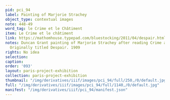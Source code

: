```yaml
---
pid: pci_94
label: Painting of Marjorie Strachey
object_type: contextual images
note: 448-49
word_tag: le Crime et le Châtiment
item: Le Crime et le châtiment
link: https://mathomhouse.typepad.com/bluestocking/2011/04/despair.html
notes: Duncan Grant painting of Marjorie Strachey after reading Crime and Punishment.
  Originally titled Despair. 1909
rights: No idea
selection: 
caption: 
order: '093'
layout: paris-project-exhibition
collection: paris-project-exhibition
thumbnail: "/img/derivatives/iiif/images/pci_94/full/250,/0/default.jpg"
full: "/img/derivatives/iiif/images/pci_94/full/1140,/0/default.jpg"
manifest: "/img/derivatives/iiif/pci_94/manifest.json"
---
```

